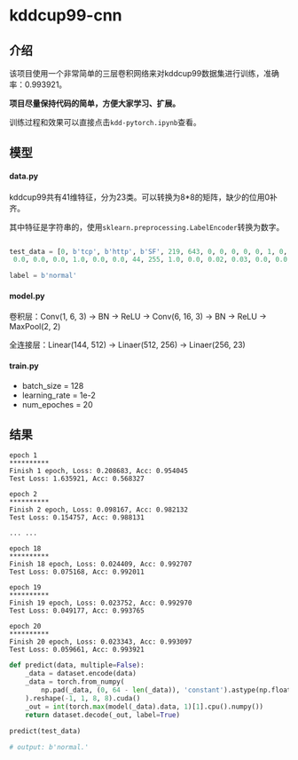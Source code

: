 # kddcup99-cnn

## 介绍

该项目使用一个非常简单的三层卷积网络来对kddcup99数据集进行训练，准确率：0.993921。

**项目尽量保持代码的简单，方便大家学习、扩展。**

训练过程和效果可以直接点击`kdd-pytorch.ipynb`查看。

## 模型

#### data.py

kddcup99共有41维特征，分为23类。可以转换为8*8的矩阵，缺少的位用0补齐。

其中特征是字符串的，使用`sklearn.preprocessing.LabelEncoder`转换为数字。

```python

test_data = [0, b'tcp', b'http', b'SF', 219, 643, 0, 0, 0, 0, 0, 1, 0, 0, 0, 0, 0, 0, 0, 0, 0, 0, 6, 6, 0.0,
 0.0, 0.0, 0.0, 1.0, 0.0, 0.0, 44, 255, 1.0, 0.0, 0.02, 0.03, 0.0, 0.0, 0.0, 0.0]

label = b'normal'

```

#### model.py

卷积层：Conv(1, 6, 3) -> BN -> ReLU -> Conv(6, 16, 3) -> BN -> ReLU -> MaxPool(2, 2)

全连接层：Linear(144, 512) -> Linaer(512, 256) -> Linaer(256, 23)

#### train.py

- batch_size = 128
- learning_rate = 1e-2
- num_epoches = 20

## 结果

```
epoch 1
**********
Finish 1 epoch, Loss: 0.208683, Acc: 0.954045
Test Loss: 1.635921, Acc: 0.568327

epoch 2
**********
Finish 2 epoch, Loss: 0.098167, Acc: 0.982132
Test Loss: 0.154757, Acc: 0.988131

... ...

epoch 18
**********
Finish 18 epoch, Loss: 0.024409, Acc: 0.992707
Test Loss: 0.075168, Acc: 0.992011

epoch 19
**********
Finish 19 epoch, Loss: 0.023752, Acc: 0.992970
Test Loss: 0.049177, Acc: 0.993765

epoch 20
**********
Finish 20 epoch, Loss: 0.023343, Acc: 0.993097
Test Loss: 0.059661, Acc: 0.993921
```

```python
def predict(data, multiple=False):
    _data = dataset.encode(data)
    _data = torch.from_numpy(
        np.pad(_data, (0, 64 - len(_data)), 'constant').astype(np.float32)
    ).reshape(-1, 1, 8, 8).cuda()
    _out = int(torch.max(model(_data).data, 1)[1].cpu().numpy())
    return dataset.decode(_out, label=True)
    
predict(test_data)

# output: b'normal.'
```